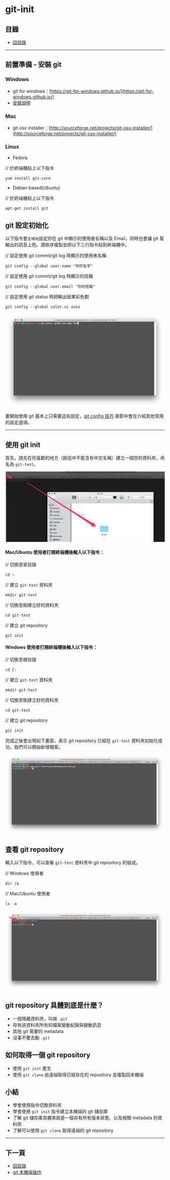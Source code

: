 # git-init

## 目錄
- [回目錄](../SUMMARY.md)

***

## 前置準備 - 安裝 git

### Windows
- git for windows：[https://git-for-windows.github.io/](https://git-for-windows.github.io/)
- [安裝說明](../git-init-windows/index.md)

### Mac
- git osx installer：[http://sourceforge.net/projects/git-osx-installer/](http://sourceforge.net/projects/git-osx-installer/)

### Linux
- Fedora

// 於終端機貼上以下指令
```
yum install git-core
```

- Debian based(Ubuntu)

// 於終端機貼上以下指令
```
apt-get install git
```

## git 設定初始化

以下指令會`全域地`設定你在 git 中顯示的使用者名稱以及 Email，同時也會讓 git 幫輸出的訊息上色。請依序複製並把以下三行指令貼到終端機中。

// 設定使用 git commit/git log 時顯示的使用者名稱
```
git config --global user.name "你的名字"
```

// 設定使用 git commit/git log 時顯示的信箱
```
git config --global user.email "你的信箱"
```

// 設定使用 git status 時把輸出結果彩色劃
```
git config --global color.ui auto
```

![](../img/git-init-1.png)

要開始使用 git 基本上只需要這些設定，[git config 技巧](../git-conifg/index.md) 章節中會在介紹其他常用的設定選項。

*** 

## 使用 git init

首先，請先在你喜歡的地方（路徑中不能含有中文名稱）建立一個空的資料夾，命名為 `git-test`。

![](../img/git-init-2.png)

#### Mac/Ubuntu 使用者打開終端機後輸入以下指令：

// 切換至家目錄
```
cd ~
```

// 建立 `git-test` 資料夾
```
mkdir git-test
```

// 切換至剛建立好的資料夾
```
cd git-test
```

// 建立 git repository
```
git init
```

#### Windows 使用者打開終端機後輸入以下指令：

// 切換至根目錄
```
cd C:
```

// 建立 `git-test` 資料夾
```
mkdir git-test
```

// 切換至剛建立好的資料夾
```
cd git-test
```

// 建立 git repository
```
git init
```

完成之後會出現如下畫面，表示 git repository 已經在 `git-test` 資料夾初始化成功，我們可以開始新增檔案。

![](../img/git-init-4.png)

## 查看 git repository 

輸入以下指令，可以查看 `git-test` 資料夾中 git repository 的組成。

// Windows 使用者
```
dir /a
```

// Mac/Ubuntu 使用者
```
ls -a
```

![](../img/git-init-5.png)

## git repository 具體到底是什麼？
- 一個隱藏資料夾，叫做 `.git`
- 存有該資料夾所有的檔案變動紀錄與變動訊息
- 其他 git 需要的 metadata
- 沒事不要去動 `.git`

## 如何取得一個 git repository
- 使用 `git init` 產生
- 使用 `git clone` 由遠端取得已經存在的 repository 並複製回本機端

## 小結
- 學會使用指令切換資料夾
- 學會使用 `git init` 指令建立本機端的 git 儲存庫
- 了解 git 儲存庫具體來說是一個存有所有版本狀態、以及相關 metadata 的資料夾
- 了解可以使用 `git clone` 取得遠端的 git repository

***

## 下一頁
- [回目錄](../SUMMARY.md)
- [git 本機端操作](../git-local/index.md)